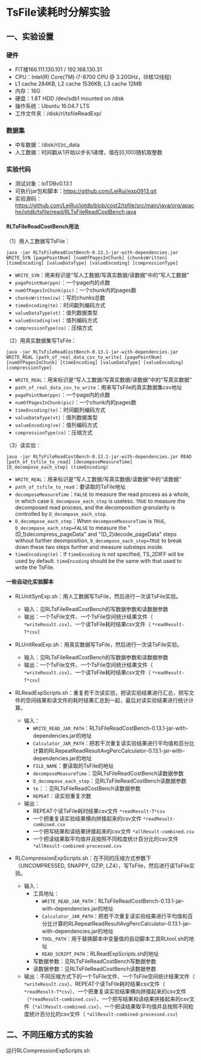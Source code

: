 # TsFile读耗时分解实验

## 一、实验设置

### 硬件

- FIT楼166.111.130.101 / 192.168.130.31
- CPU：Intel(R) Core(TM) i7-8700 CPU @ 3.20GHz，(6核12线程)
- L1 cache 284KB, L2 cache 1536KB, L3 cache 12MB
- 内存：16G
- 硬盘：1.8T HDD /dev/sdb1 mounted on /disk
- 操作系统：Ubuntu 16.04.7 LTS
- 工作文件夹：/disk/rl/tsfileReadExp/

### 数据集

- 中车数据：/disk/rl/zc_data
- 人工数据：时间戳从1开始以步长1递增，值在[0,100)随机取整数

### 实验代码

- 测试对象：IoTDBv0.13.1
- 可执行jar包和脚本：https://github.com/LeiRui/exp0913.git
- 实验源码：https://github.com/LeiRui/iotdb/blob/cost2/tsfile/src/main/java/org/apache/iotdb/tsfile/read/RLTsFileReadCostBench.java

#### RLTsFileReadCostBench用法

（1）用人工数据写TsFile：

```shell
java -jar RLTsFileReadCostBench-0.13.1-jar-with-dependencies.jar WRITE_SYN [pagePointNum] [numOfPagesInChunk] [chunksWritten] [timeEncoding] [valueDataType] [valueEncoding] [compressionType]
```

- `WRITE_SYN`：用来标识是“写人工数据/写真实数据/读数据”中的“写人工数据”
- `pagePointNum(ppn)`：一个page内的点数
- `numOfPagesInChunk(pic)`：一个chunk内的pages数
- `chunksWritten(cw)`：写的chunks总数
- `timeEncoding(te)`：时间戳列编码方式
- `valueDataType(vt)`：值列数据类型
- `valueEncoding(ve)`：值列编码方式
- `compressionType(co)`：压缩方式

（2）用真实数据集写TsFile：

```shell
java -jar RLTsFileReadCostBench-0.13.1-jar-with-dependencies.jar WRITE_REAL [path_of_real_data_csv_to_write] [pagePointNum] [numOfPagesInChunk] [timeEncoding] [valueDataType] [valueEncoding] [compressionType]
```

- `WRITE_REAL`：用来标识是“写人工数据/写真实数据/读数据”中的“写真实数据”
- `path_of_real_data_csv_to_write`：用来写TsFile的真实数据集csv地址
- `pagePointNum(ppn)`：一个page内的点数
- `numOfPagesInChunk(pic)`：一个chunk内的pages数
- `timeEncoding(te)`：时间戳列编码方式
- `valueDataType(vt)`：值列数据类型
- `valueEncoding(ve)`：值列编码方式
- `compressionType(co)`：压缩方式

（3）读实验：

```shell
java -jar RLTsFileReadCostBench-0.13.1-jar-with-dependencies.jar READ [path_of_tsfile_to_read] [decomposeMeasureTime] [D_decompose_each_step] (timeEncoding)
```

- `WRITE_REAL`：用来标识是“写人工数据/写真实数据/读数据”中的“读数据”
- `path_of_tsfile_to_read`：要读取的TsFile地址
- `decomposeMeasureTime`：`FALSE` to measure the read process as a whole, in which case `D_decompose_each_step` is useless. `TRUE` to measure the decomposed read process, and the decomposition granularity is controlled by `D_decompose_each_step`.
- `D_decompose_each_step`：When `decomposeMeasureTime` is `TRUE`, `D_decompose_each_step=FALSE` to measure the "(D_1)decompress_pageData" and "(D_2)decode_pageData" steps without further deomposition, `D_decompose_each_step=TRUE` to break down these two steps further and measure substeps inside.
- `timeEncoding(te)`：If `timeEncoding` is not specified, TS_2DIFF will be used by default. `timeEncoding` should be the same with that used to write the TsFile.

#### 一些自动化实验脚本

- RLUnitSynExp.sh：用人工数据写TsFile，然后进行一次读TsFile实验。
    - 输入：见RLTsFileReadCostBench的写数据参数和读数据参数
    - 输出：一个TsFile文件、一个TsFile空间统计结果文件（ `*writeResult.csv`）、一个读TsFile耗时结果csv文件（ `*readResult-T*csv`）
- RLUnitRealExp.sh：用真实数据写TsFile，然后进行一次读TsFile实验。
    - 输入：见RLTsFileReadCostBench的写数据参数和读数据参数
    - 输出：一个TsFile文件、一个TsFile空间统计结果文件（ `*writeResult.csv`）、一个读TsFile耗时结果csv文件（ `*readResult-T*csv`）

- RLReadExpScripts.sh：重复若干次读实验，把读实验结果进行汇总，把写文件的空间结果和读文件的耗时结果汇总到一起，最后对读实验结果进行统计计算。
    - 输入：
        - `WRITE_READ_JAR_PATH`：RLTsFileReadCostBench-0.13.1-jar-with-dependencies.jar的地址
        - `Calculator_JAR_PATH`：把若干次重复读实验结果进行平均值和百分比计算的RLRepeatReadResultAvgPercCalculator-0.13.1-jar-with-dependencies.jar的地址
        - `FILE_NAME`：要读取的TsFile的地址
        - `decomposeMeasureTime`：见RLTsFileReadCostBench读数据参数
        - `D_decompose_each_step`：见RLTsFileReadCostBench读数据参数
        - `te`：：见RLTsFileReadCostBench读数据参数
        - `REPEAT`：读实验重复次数
    - 输出：
        - REPEAT个读TsFile耗时结果csv文件 `*readResult-T*csv`
        - 一个把重复读实验结果横向拼接起来的csv文件 `*readResult-combined.csv`
        - 一个把写结果和读结果拼接起来的csv文件 `*allResult-combined.csv`
        - 一个把读结果取平均值并且按照不同粒度统计百分比的csv文件 `*allResult-combined-processed.csv`
- RLCompressionExpScripts.sh：在不同的压缩方式参数下（UNCOMPRESSED, SNAPPY, GZIP, LZ4），写TsFile，然后进行读TsFile实验。
    - 输入：
        - 工具地址：
            - `WRITE_READ_JAR_PATH`：RLTsFileReadCostBench-0.13.1-jar-with-dependencies.jar的地址
            - `Calculator_JAR_PATH`：把若干次重复读实验结果进行平均值和百分比计算的RLRepeatReadResultAvgPercCalculator-0.13.1-jar-with-dependencies.jar的地址
            - `TOOL_PATH`：用于替换脚本中变量值的自动脚本工具RLtool.sh的地址
            - `READ_SCRIPT_PATH`：RLReadExpScripts.sh的地址
        - 写数据参数：见RLTsFileReadCostBench写数据参数
        - 读数据参数：见RLTsFileReadCostBench读数据参数
    - 输出：不同压缩方式下的一个TsFile文件、一个TsFile空间统计结果文件（ `*writeResult.csv`）、REPEAT个读TsFile耗时结果csv文件（ `*readResult-T*csv`）、一个把重复读实验结果横向拼接起来的csv文件（`*readResult-combined.csv`）、一个把写结果和读结果拼接起来的csv文件（`*allResult-combined.csv`）、一个把读结果取平均值并且按照不同粒度统计百分比的csv文件（ `*allResult-combined-processed.csv`）



## 二、不同压缩方式的实验

运行RLCompressionExpScripts.sh





